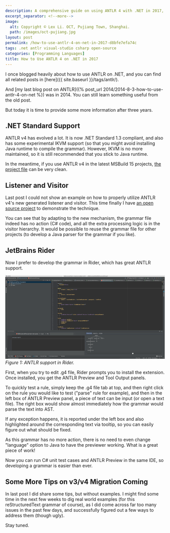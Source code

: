 ```yaml
---
description: A comprehensive guide on using ANTLR 4 with .NET in 2017, covering .NET Standard support, listener and visitor patterns, and development tips using JetBrains Rider.
excerpt_separator: <!--more-->
image:
  alt: Copyright © Lex Li. OCT, Pujiang Town, Shanghai.
  path: /images/oct-pujiang.jpg
layout: post
permalink: /how-to-use-antlr-4-on-net-in-2017-d8bfe7efa74c
tags: .net antlr visual-studio csharp open-source
categories: [Programming Languages]
title: How to Use ANTLR 4 on .NET in 2017
---
```

I once blogged heavily about how to use ANTLR on .NET, and you can find all related posts in [here]({{ site.baseurl }}/tags/antlr/).

And [my last blog post on ANTLR]({% post_url 2014/2014-8-3-how-to-use-antlr-4-on-net %}) was in 2014. You can still learn something useful from the old post.

But today it is time to provide some more information after three years.

<!--more-->

## .NET Standard Support

ANTLR v4 has evolved a lot. It is now .NET Standard 1.3 compliant, and also has some experimental IKVM support (so that you might avoid installing Java runtime to compile the grammar). However, IKVM is no more maintained, so it is still recommended that you stick to Java runtime.

In the meantime, if you use ANTLR v4 in the latest MSBuild 15 projects, [the project file](https://github.com/lextm/restructuredtext-antlr/blob/master/ReStructuredText/ReStructuredText.csproj) can be very clean.

## Listener and Visitor

Last post I could not show an example on how to properly utilize ANTLR v4's new generated listener and visitor. This time finally I have [an open source project](https://github.com/lextm/restructuredtext-antlr/blob/master/ReStructuredText/restructuredtextParser.cs) to demonstrate the technique.

You can see that by adapting to the new mechanism, the grammar file indeed has no action (C# code), and all the extra processing logic is in the visitor hierarchy. It would be possible to reuse the grammar file for other projects (to develop a Java parser for the grammar if you like).

## JetBrains Rider

Now I prefer to develop the grammar in Rider, which has great ANTLR support.

![img-description](/images/antlr-rider.jpg)
_Figure 1: ANTLR support in Rider._

First, when you try to edit .g4 file, Rider prompts you to install the extension. Once installed, you get the ANTLR Preview and Tool Output panels.

To quickly test a rule, simply keep the .g4 file tab at top, and then right click on the rule you would like to test ("parse" rule for example), and then in the left box of ANTLR Preview panel, a piece of text can be input (or open a text file). The right box would show almost immediately how the grammar would parse the text into AST.

If any exception happens, it is reported under the left box and also highlighted around the corresponding text via tooltip, so you can easily figure out what should be fixed.

As this grammar has no more action, there is no need to even change "language" option to Java to have the previewer working. What is a great piece of work!

Now you can run C# unit test cases and ANTLR Preview in the same IDE, so developing a grammar is easier than ever.

## Some More Tips on v3/v4 Migration Coming

In last post I did share some tips, but without examples. I might find some time in the next few weeks to dig real world examples (for this reStructuredText grammar of course), as I did come across far too many issues in the past few days, and successfully figured out a few ways to address them (though ugly).

Stay tuned.
